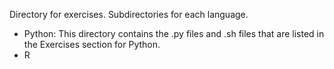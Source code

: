 Directory for exercises. Subdirectories for each language.

- Python: This directory contains the .py files and .sh files that are listed in the Exercises section for Python. 
- R 

